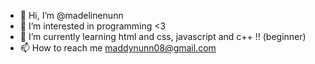 - 👋 Hi, I’m @madelinenunn
- 👀 I’m interested in programming <3
- 🌱 I’m currently learning html and css, javascript and c++ !! (beginner)
- 📫 How to reach me maddynunn08@gmail.com
